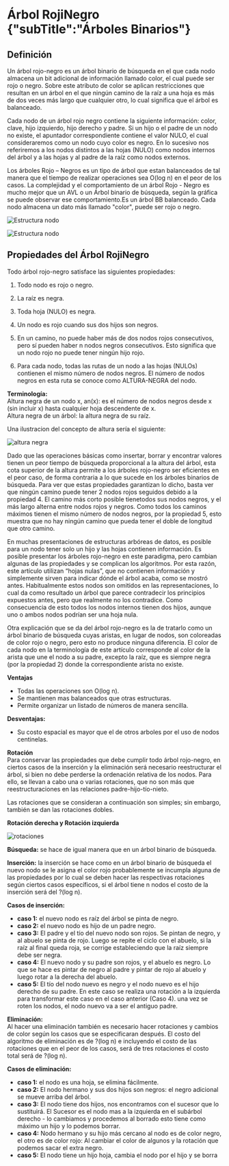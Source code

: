 # Árbol RojiNegro {"subTitle":"Árboles Binarios"}

## Definición

Un árbol rojo-negro es un árbol binario de búsqueda en el que cada nodo almacena un bit adicional de información llamado color, el cual puede ser rojo o negro. Sobre este atributo de color se aplican restricciones que resultan en un árbol en el que ningún camino de la raíz a una hoja es más de dos veces más largo que cualquier otro, lo cual significa que el árbol es balanceado.  
  
Cada nodo de un árbol rojo negro contiene la siguiente información: color, clave, hijo izquierdo, hijo derecho y padre. Si un hijo o el padre de un nodo no existe, el apuntador correspondiente contiene el valor NULO, el cual consideraremos como un nodo cuyo color es negro. En lo sucesivo nos referiremos a los nodos distintos a las hojas (NULO) como nodos internos del árbol y a las hojas y al padre de la raíz como nodos externos.  
  
Los árboles Rojo – Negros es un tipo de árbol que estan balanceados de tal manera que el tiempo de realizar operaciones sea O(log n) en el peor de los casos. La complejidad y el comportamiento de un árbol Rojo - Negro es mucho mejor que un AVL o un Árbol binario de búsqueda, según la gráfica se puede observar ese comportamiento.Es un árbol BB balanceado. Cada nodo almacena un dato más llamado "color", puede ser rojo o negro.

![Estructura nodo](/assets/images/red-black-tree/arn_1.jpg)
  

![Estructura nodo](/assets/images/red-black-tree/arn_2.png)

## Propiedades del Árbol RojiNegro

Todo árbol rojo-negro satisface las siguientes propiedades:  

1.  Todo nodo es rojo o negro.
2.  La raíz es negra.  
    
3.  Toda hoja (NULO) es negra.  
    
4.  Un nodo es rojo cuando sus dos hijos son negros.  
    
5.  En un camino, no puede haber más de dos nodos rojos consecutivos, pero sí pueden haber n nodos negros consecutivos. Esto significa que un nodo rojo no puede tener ningún hijo rojo.  
    
6.  Para cada nodo, todas las rutas de un nodo a las hojas (NULOs) contienen el mismo número de nodos negros. El número de nodos negros en esta ruta se conoce como ALTURA-NEGRA del nodo.

**Terminología:**  
Altura negra de un nodo x, an(x): es el número de nodos negros desde x (sin incluir x) hasta cualquier hoja descendente de x.  
Altura negra de un árbol: la altura negra de su raíz.  
  
Una ilustracion del concepto de altura sería el siguiente:  

![altura negra](/assets/images/red-black-tree/arn_3.jpg)

  
Dado que las operaciones básicas como insertar, borrar y encontrar valores tienen un peor tiempo de búsqueda proporcional a la altura del árbol, esta cota superior de la altura permite a los árboles rojo-negro ser eficientes en el peor caso, de forma contraria a lo que sucede en los árboles binarios de búsqueda. Para ver que estas propiedades garantizan lo dicho, basta ver que ningún camino puede tener 2 nodos rojos seguidos debido a la propiedad 4. El camino más corto posible tienetodos sus nodos negros, y el más largo alterna entre nodos rojos y negros. Como todos los caminos máximos tienen el mismo número de nodos negros, por la propiedad 5, esto muestra que no hay ningún camino que pueda tener el doble de longitud que otro camino.  
  
En muchas presentaciones de estructuras arbóreas de datos, es posible para un nodo tener solo un hijo y las hojas contienen información. Es posible presentar los árboles rojo-negro en este paradigma, pero cambian algunas de las propiedades y se complican los algoritmos. Por esta razón, este artículo utilizan “hojas nulas”, que no contienen información y simplemente sirven para indicar dónde el árbol acaba, como se mostró antes. Habitualmente estos nodos son omitidos en las representaciones, lo cual da como resultado un árbol que parece contradecir los principios expuestos antes, pero que realmente no los contradice. Como consecuencia de esto todos los nodos internos tienen dos hijos, aunque uno o ambos nodos podrían ser una hoja nula.  
  
Otra explicación que se da del árbol rojo-negro es la de tratarlo como un árbol binario de búsqueda cuyas aristas, en lugar de nodos, son coloreadas de color rojo o negro, pero esto no produce ninguna diferencia. El color de cada nodo en la terminología de este artículo corresponde al color de la arista que une el nodo a su padre, excepto la raíz, que es siempre negra (por la propiedad 2) donde la correspondiente arista no existe.  
  
**Ventajas**  

*   Todas las operaciones son O(log n).
*   Se mantienen mas balanceados que otras estructuras.
*   Permite organizar un listado de números de manera sencilla.

  
**Desventajas:**  

*   Su costo espacial es mayor que el de otros arboles por el uso de nodos centinelas.

  
  
**Rotación**  
Para conservar las propiedades que debe cumplir todo árbol rojo-negro, en ciertos casos de la inserción y la eliminación será necesario reestructurar el árbol, si bien no debe perderse la ordenación relativa de los nodos. Para ello, se llevan a cabo una o varias rotaciones, que no son más que reestructuraciones en las relaciones padre-hijo-tío-nieto.  
  
Las rotaciones que se consideran a continuación son simples; sin embargo, también se dan las rotaciones dobles.  
  
**Rotación derecha y Rotación izquierda**  

![rotaciones](/assets/images/red-black-tree/arn_4.jpg)

**Búsqueda:** se hace de igual manera que en un árbol binario de búsqueda.  
  
**Inserción:** la inserción se hace como en un árbol binario de búsqueda el nuevo nodo se le asigna el color rojo probablemente se incumpla alguna de las propiedades por lo cual se deben hacer las respectivas rotaciones según ciertos casos específicos, si el árbol tiene n nodos el costo de la inserción será del ?(log n).  
  
**Casos de inserción:**  
- **caso 1:** el nuevo nodo es raíz del árbol se pinta de negro.  
- **caso 2:** el nuevo nodo es hijo de un padre negro.  
- **caso 3:** El padre y el tío del nuevo nodo son rojos. Se pintan de negro, y al abuelo se pinta de rojo. Luego se repite el ciclo con el abuelo, si la raíz al final queda roja, se corrige estableciendo que la raíz siempre debe ser negra.  
- **caso 4:** El nuevo nodo y su padre son rojos, y el abuelo es negro. Lo que se hace es pintar de negro al padre y pintar de rojo al abuelo y luego rotar a la derecha del abuelo.  
- **caso 5:** El tío del nodo nuevo es negro y el nodo nuevo es el hijo derecho de su padre. En este caso se realiza una rotación a la izquierda para transformar este caso en el caso anterior (Caso 4). una vez se roten los nodos, el nodo nuevo va a ser el antiguo padre.  
  
**Eliminación:**  
Al hacer una eliminación también es necesario hacer rotaciones y cambios de color según los casos que se especificaran después. El costo del algoritmo de eliminación es de ?(log n) e incluyendo el costo de las rotaciones que en el peor de los casos, será de tres rotaciones el costo total será de ?(log n).  
  
**Casos de eliminación:**  
- **caso 1:** el nodo es una hoja, se elimina fácilmente.  
- **caso 2:** El nodo hermano y sus dos hijos son negros: el negro adicional se mueve arriba del árbol.  
- **caso 3:** El nodo tiene dos hijos, nos encontramos con el sucesor que lo sustituirá. El Sucesor es el nodo mas a la izquierda en el subárbol derecho - lo cambiamos y procedemos al borrado esto tiene como máximo un hijo y lo podemos borrar.  
- **caso 4:** Nodo hermano y su hijo más cercano al nodo es de color negro, el otro es de color rojo: Al cambiar el color de algunos y la rotación que podemos sacar el extra negro.  
- **caso 5:** El nodo tiene un hijo hoja, cambia el nodo por el hijo y se borra  